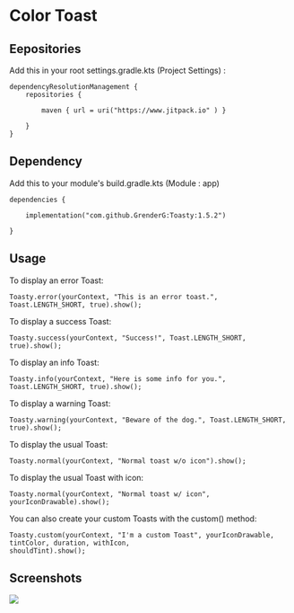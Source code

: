 # Color Toast

## Eepositories
Add this in your root settings.gradle.kts (Project Settings) :

```
dependencyResolutionManagement {
    repositories {

        maven { url = uri("https://www.jitpack.io" ) }

    }
}
```

## Dependency
Add this to your module's build.gradle.kts (Module : app)

```
dependencies {

    implementation("com.github.GrenderG:Toasty:1.5.2")

}
```

## Usage

To display an error Toast:
```
Toasty.error(yourContext, "This is an error toast.", Toast.LENGTH_SHORT, true).show();
```

To display a success Toast:
```
Toasty.success(yourContext, "Success!", Toast.LENGTH_SHORT, true).show();
```

To display an info Toast:
```
Toasty.info(yourContext, "Here is some info for you.", Toast.LENGTH_SHORT, true).show();
```

To display a warning Toast:
```
Toasty.warning(yourContext, "Beware of the dog.", Toast.LENGTH_SHORT, true).show();
```

To display the usual Toast:
```
Toasty.normal(yourContext, "Normal toast w/o icon").show();
```

To display the usual Toast with icon:
```
Toasty.normal(yourContext, "Normal toast w/ icon", yourIconDrawable).show();
```

You can also create your custom Toasts with the custom() method:
```
Toasty.custom(yourContext, "I'm a custom Toast", yourIconDrawable, tintColor, duration, withIcon, 
shouldTint).show();
```


## Screenshots
<img src="https://raw.githubusercontent.com/GrenderG/Toasty/master/art/collage.png"/>


